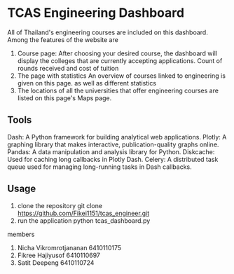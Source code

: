 # TCAS Engineering Dashboard
All of Thailand's engineering courses are included on this dashboard. Among the features of the website are
1. Course page: After choosing your desired course, the dashboard will display the colleges that are currently accepting applications. Count of rounds received and cost of tuition
2. The page with statistics An overview of courses linked to engineering is given on this page.  as well as different statistics
3. The locations of all the universities that offer engineering courses are listed on this page's Maps page.

## Tools
Dash: A Python framework for building analytical web applications.
Plotly: A graphing library that makes interactive, publication-quality graphs online.
Pandas: A data manipulation and analysis library for Python.
Diskcache: Used for caching long callbacks in Plotly Dash.
Celery: A distributed task queue used for managing long-running tasks in Dash callbacks.

## Usage
1. clone the repository
  git clone https://github.com/Fikei1151/tcas_engineer.git
3. run the application
  python tcas_dashboard.py

members
1. Nicha   Vikromrotjananan  6410110175
2. Fikree  Hajiyusof         6410110697
3. Satit   Deepeng           6410110724

